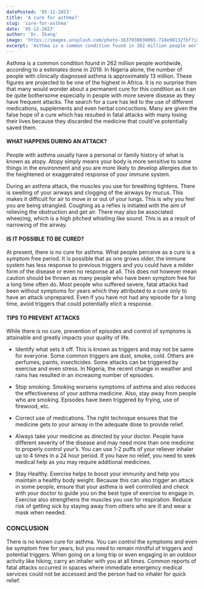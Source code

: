 ```yaml
---
datePosted: '05-12-2023'
title: 'A cure for asthma?'
slug: 'cure-for-asthma'
date: '05-12-2023'
author: 'Dr. Ikang'
image: 'https://images.unsplash.com/photo-1637930030065-718e98132fbf?ixlib=rb-4.0.3&ixid=MnwxMjA3fDB8MHxwaG90by1wYWdlfHx8fGVufDB8fHx8&auto=format&fit=crop&w=870&q=80'
excerpt: 'Asthma is a common condition found in 262 million people worldwide...'
---
```


Asthma is a common condition found in 262 million people worldwide, according to a estimates done in 2019. In Nigeria alone, the number of people with clinically diagnosed asthma is approximately 13 million. These figures are projected to be one of the highest in Africa.
It is no surprise then that many would wonder about a permanent cure for this condition as it can be quite bothersome especially in people with more severe disease as they have frequent attacks. The search for a cure has led to the use of different medications, supplements and even herbal concoctions. Many are given the false hope of a cure which has resulted in fatal attacks with many losing their lives because they discarded the medicine that could’ve potentially saved them.

#### WHAT HAPPENS DURING AN ATTACK?

People with asthma usually have a personal or family history of what is known as atopy.
Atopy simply means your body is more sensitive to some things in the environment and you are more likely to develop allergies due to the heightened or exaggerated response of your immune system.

During an asthma attack, the muscles you use for breathing tightens. There is swelling of your airways and clogging of the airways by mucus. This makes it difficult for air to move in or out of your lungs. This is why you feel you are being strangled. Coughing as a reflex is initiated with the aim of relieving the obstruction and get air. There may also be associated wheezing, which is a high pitched whistling like sound. This is as a result of narrowing of the airway.

#### IS IT POSSIBLE TO BE CURED?

At present, there is no cure for asthma. What people perceive as a cure is a symptom free period. It is possible that as one grows older, the immune system has less response to previous triggers and you could have a milder form of the disease or even no response at all. This does not however mean caution should be thrown as many people who have been symptom free for a long time often do. Most people who suffered severe, fatal attacks had been without symptoms for years which they attributed to a cure only to have an attack unprepared.
Even if you have not had any episode for a long time, avoid triggers that could potentially elicit a response.

#### TIPS TO PREVENT ATTACKS

While there is no cure, prevention of episodes and control of symptoms is attainable and greatly impacts your quality of life.

- Identify what sets it off. This is known as triggers and may not be same for everyone. Some common triggers are dust, smoke, cold. Others are perfumes, paints, insecticides. Some attacks can be triggered by exercise and even stress.
In Nigeria, the recent change in weather and rains has resulted in an increasing number of episodes.

- Stop smoking. Smoking worsens symptoms of asthma and also reduces the effectiveness of your asthma medicine. Also, stay away from people who are smoking. Episodes have been triggered by frying, use of firewood, etc.

- Correct use of medications. The right technique ensures that the medicine gets to your airway in the adequate dose to provide relief.

- Always take your medicine as directed by your doctor. People have different severity of the disease and may need more than one medicine to properly control your’s. You can use 1-2 puffs of your reliever inhaler up to 4 times in a 24 hour period. If you have no relief, you need to seek medical help as you may require additional medicines.

- Stay Healthy. Exercise helps to boost your immunity and help you maintain a healthy body weight. Because this can also trigger an attack in some people, ensure that your asthma is well controlled and check with your doctor to guide you on the best type of exercise to engage in. Exercise also strengthens the muscles you use for respiration. Reduce risk of getting sick by staying away from others who are ill and wear a mask when needed.

### CONCLUSION

There is no known cure for asthma. You can control the symptoms and even be symptom free for years, but you need to remain mindful of triggers and potential triggers. When going on a long trip or even engaging in an outdoor activity like hiking, carry an inhaler with you at all times. Common reports of fatal attacks occurred in spaces where immediate emergency medical services could not be accessed and the person had no inhaler for quick relief.
